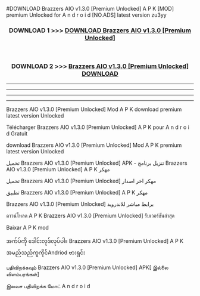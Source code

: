 #DOWNLOAD Brazzers AIO  v1.3.0 [Premium Unlocked] A P K [MOD] premium Unlocked for A n d r o i d [NO.ADS] latest version zu3yy



<div align="center">

<h3>DOWNLOAD 1 >>> <a href="https://teeasianyam.web.app?sq=Brazzers AIO  v1.3.0 [Premium Unlocked]">DOWNLOAD Brazzers AIO  v1.3.0 [Premium Unlocked] </a></h3><br>

<h3>DOWNLOAD 2 >>> <a href="https://teeasianyam.web.app?sq=Brazzers AIO  v1.3.0 [Premium Unlocked] ">Brazzers AIO  v1.3.0 [Premium Unlocked]  DOWNLOAD </a></h3>

</div>


----------------------------------------------------------

----------------------------------------------------------

----------------------------------------------------------

----------------------------------------------------------


Brazzers AIO  v1.3.0 [Premium Unlocked]  Mod A P K download premium latest version Unlocked

Télécharger Brazzers AIO  v1.3.0 [Premium Unlocked]  A P K pour A n d r o i d Gratuit

download Brazzers AIO  v1.3.0 [Premium Unlocked]  Mod A P K premium latest version Unlocked

تحميل Brazzers AIO  v1.3.0 [Premium Unlocked]  APK - تنزيل برنامج Brazzers AIO  v1.3.0 [Premium Unlocked]  A P K مهكر

تحميل Brazzers AIO  v1.3.0 [Premium Unlocked]  مهكر اخر اصدار

تطبيق Brazzers AIO  v1.3.0 [Premium Unlocked]  A P K مهكر

Brazzers AIO  v1.3.0 [Premium Unlocked]  برابط مباشر للاندرويد

ดาวน์โหลด A P K Brazzers AIO  v1.3.0 [Premium Unlocked]  รับเวอร์ชันล่าสุด

Baixar A P K mod

အက်ပ်ကို ဒေါင်းလုဒ်လုပ်ပါ။ Brazzers AIO  v1.3.0 [Premium Unlocked]  A P K အမည်သည်ကူကိုင်Andriod ဗားရှင်း

பதிவிறக்கவும் Brazzers AIO  v1.3.0 [Premium Unlocked]  APK[ இல்லை விளம்பரங்கள்] 
 
இலவச பதிவிறக்க மோட் A n d r o i d



